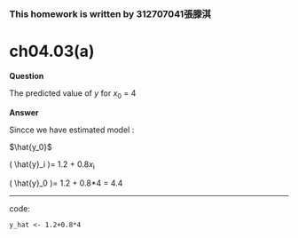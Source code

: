 ### This homework is written by 312707041張滕淇

# ch04.03(a)

**Question**

The predicted value of *y* for *x*<sub>0</sub> = 4

**Answer**

Sincce we have estimated model : 

$\hat{y_0}$

\( \hat{y}_i \)= 1.2 + 0.8*x*<sub>i</sub>

\( \hat{y}_0 \)= 1.2 + 0.8*4 = 4.4

--------------------------------------------------------------------------------------------------

code:

```{r}
y_hat <- 1.2+0.8*4
```
